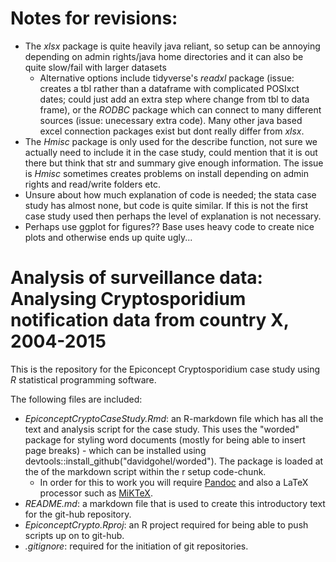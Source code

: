 # Notes for revisions: 

- The *xlsx* package is quite heavily java reliant, so setup can be annoying depending on admin rights/java home directories and it can also be quite slow/fail with larger datasets 
  - Alternative options include tidyverse's *readxl* package (issue: creates a tbl rather than a dataframe with complicated POSIxct dates; could just add an extra step where change from tbl to data frame), or the *RODBC* package which can connect to many different sources (issue: unecessary extra code). Many other java based excel connection packages exist but dont really differ from *xlsx*. 
- The *Hmisc* package is only used for the describe function, not sure we actually need to include it in the case study, could mention that it is out there but think that str and summary give enough information. The issue is *Hmisc* sometimes creates problems on install depending on admin rights and read/write folders etc. 
- Unsure about how much explanation of code is needed; the stata case study has almost none, but code is quite similar. If this is not the first case study used then perhaps the level of explanation is not necessary. 
- Perhaps use ggplot for figures?? Base uses heavy code to create nice plots and otherwise ends up quite ugly...





# Analysis of surveillance data: Analysing Cryptosporidium notification data from country X, 2004-2015

This is the repository for the Epiconcept Cryptosporidium case study using *R* statistical programming software. 

The following files are included: 

- *EpiconceptCryptoCaseStudy.Rmd*: an R-markdown file which has all the text and analysis script for the case study. This uses the "worded" package for styling word documents (mostly for being able to insert page breaks) - which can be installed using devtools::install_github("davidgohel/worded"). The package is loaded at the of the markdown script within the r setup code-chunk.
  - In order for this to work you will require [Pandoc](https://pandoc.org/installing.html) and also a LaTeX processor such as [MiKTeX](https://miktex.org/download). 
- *README.md*: a markdown file that is used to create this introductory text for the git-hub repository. 
- *EpiconceptCrypto.Rproj*: an R project required for being able to push scripts up on to git-hub. 
- *.gitignore*: required for the initiation of git repositories. 

